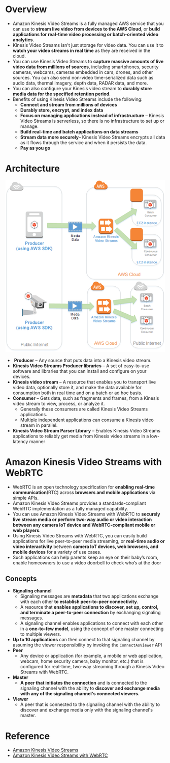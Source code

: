 # Overview
+ Amazon Kinesis Video Streams is a fully managed AWS service that you can use to **stream live video from devices to the AWS Cloud**, or **build applications for real-time video processing or batch-oriented video analytics**.
+ Kinesis Video Streams isn't just storage for video data. You can use it to **watch your video streams in real time** as they are received in the cloud. 
+ You can use Kinesis Video Streams to **capture massive amounts of live video data from millions of sources**, including smartphones, security cameras, webcams, cameras embedded in cars, drones, and other sources. You can also send non-video time-serialized data such as audio data, thermal imagery, depth data, RADAR data, and more. 
+ You can also configure your Kinesis video stream to **durably store media data for the specified retention period**. 
+ Benefits of using Kinesis Video Streams include the following: 
    + **Connect and stream from millions of devices**
    + **Durably store, encrypt, and index data**
    + **Focus on managing applications instead of infrastructure** – Kinesis Video Streams is serverless, so there is no infrastructure to set up or manage. 
    + **Build real-time and batch applications on data streams**
    + **Stream data more securely**– Kinesis Video Streams encrypts all data as it flows through the service and when it persists the data.
    + **Pay as you go**
# Architecture

![amazon_kinesis_video_stream](./images/amazon_kinesis_video_stream.png)
+  **Producer** – Any source that puts data into a Kinesis video stream. 
+ **Kinesis Video Streams Producer libraries** – A set of easy-to-use software and libraries that you can install and configure on your devices.
+ **Kinesis video stream** – A resource that enables you to transport live video data, optionally store it, and make the data available for consumption both in real time and on a batch or ad hoc basis.
+ **Consumer** – Gets data, such as fragments and frames, from a Kinesis video stream to view, process, or analyze it.  
    + Generally these consumers are called Kinesis Video Streams applications.
    + Multiple independent applications can consume a Kinesis video stream in parallel.
+ **Kinesis Video Stream Parser Library** – Enables Kinesis Video Streams applications to reliably get media from Kinesis video streams in a low-latency manner
# Amazon Kinesis Video Streams with WebRTC
+ WebRTC is an open technology specification for **enabling real-time communication**(RTC) across **browsers and mobile applications** via simple APIs.
+ Amazon Kinesis Video Streams provides a standards-compliant WebRTC implementation as a fully managed capability.
+ You can use Amazon Kinesis Video Streams with WebRTC to **securely live stream media or perform two-way audio or video interaction between any camera IoT device and WebRTC-compliant mobile or web players**. 
+ Using Kinesis Video Streams with WebRTC, you can easily build applications for live peer-to-peer media streaming, or **real-time audio or video interactivity** between **camera IoT devices, web browsers, and mobile devices** for a variety of use cases. 
+ Such applications can help parents keep an eye on their baby’s room, enable homeowners to use a video doorbell to check who’s at the door
## Concepts
+ **Signaling channel**
    + Signaling messages are **metadata** that two applications exchange with each other **to establish peer-to-peer connectivity**.
    + A resource that **enables applications to discover, set up, control, and terminate a peer-to-peer connection** by exchanging signaling messages.
    + A signaling channel enables applications to connect with each other in a **one-to-few model**, using the concept of one master connecting to multiple viewers. 
+ **Up to 10 applications** can then connect to that signaling channel by assuming the viewer responsibility by invoking the `ConnectAsViewer` API
+ **Peer**
    + Any device or application (for example, a mobile or web application, webcam, home security camera, baby monitor, etc.) that is configured for real-time, two-way streaming through a Kinesis Video Streams with WebRTC.
+ **Master**
    + **A peer that initiates the connection** and is connected to the signaling channel with the ability to **discover and exchange media with any of the signaling channel's connected viewers.**
+ **Viewer**
    + A peer that is connected to the signaling channel with the ability to discover and exchange media only with the signaling channel's master.
# Reference
+ [ Amazon Kinesis Video Streams](https://docs.aws.amazon.com/kinesisvideostreams/latest/dg/what-is-kinesis-video.html)
+ [Amazon Kinesis Video Streams with WebRTC](https://docs.aws.amazon.com/kinesisvideostreams-webrtc-dg/latest/devguide/what-is-kvswebrtc.html)

